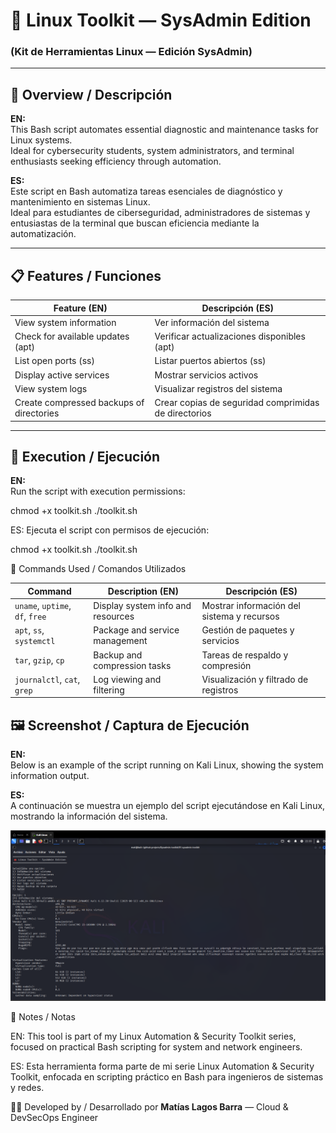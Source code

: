# 🧰 Linux Toolkit — SysAdmin Edition  
### (Kit de Herramientas Linux — Edición SysAdmin)

---

## 🧩 Overview / Descripción  

**EN:**  
This Bash script automates essential diagnostic and maintenance tasks for Linux systems.  
Ideal for cybersecurity students, system administrators, and terminal enthusiasts seeking efficiency through automation.  

**ES:**  
Este script en Bash automatiza tareas esenciales de diagnóstico y mantenimiento en sistemas Linux.  
Ideal para estudiantes de ciberseguridad, administradores de sistemas y entusiastas de la terminal que buscan eficiencia mediante la automatización.

---

## 📋 Features / Funciones  

| Feature (EN) | Descripción (ES) |
| ------------- | ---------------- |
| View system information | Ver información del sistema |
| Check for available updates (apt) | Verificar actualizaciones disponibles (apt) |
| List open ports (ss) | Listar puertos abiertos (ss) |
| Display active services | Mostrar servicios activos |
| View system logs | Visualizar registros del sistema |
| Create compressed backups of directories | Crear copias de seguridad comprimidas de directorios |

---

## 🚀 Execution / Ejecución  

**EN:**  
Run the script with execution permissions:  

chmod +x toolkit.sh
./toolkit.sh

ES:
Ejecuta el script con permisos de ejecución:

chmod +x toolkit.sh
./toolkit.sh

🧠 Commands Used / Comandos Utilizados

| Command                         | Description (EN)                  | Descripción (ES)                           |
| ------------------------------- | --------------------------------- | ------------------------------------------ |
| `uname`, `uptime`, `df`, `free` | Display system info and resources | Mostrar información del sistema y recursos |
| `apt`, `ss`, `systemctl`        | Package and service management    | Gestión de paquetes y servicios            |
| `tar`, `gzip`, `cp`             | Backup and compression tasks      | Tareas de respaldo y compresión            |
| `journalctl`, `cat`, `grep`     | Log viewing and filtering         | Visualización y filtrado de registros      |

## 🖼️ Screenshot / Captura de Ejecución

**EN:**  
Below is an example of the script running on Kali Linux, showing the system information output.  

**ES:**  
A continuación se muestra un ejemplo del script ejecutándose en Kali Linux, mostrando la información del sistema.  

![Linux Toolkit Run](./images/toolkit_run.png)

📘 Notes / Notas

EN:
This tool is part of my Linux Automation & Security Toolkit series, focused on practical Bash scripting for system and network engineers.

ES:
Esta herramienta forma parte de mi serie Linux Automation & Security Toolkit, enfocada en scripting práctico en Bash para ingenieros de sistemas y redes.

👨‍💻 Developed by / Desarrollado por **Matías Lagos Barra** — Cloud & DevSecOps Engineer
